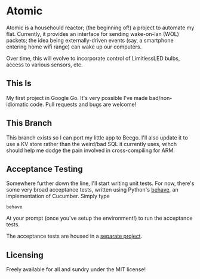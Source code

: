 # Atomic
Atomic is a househould reactor; (the beginning of!) a project to automate my 
flat.  Currently, it provides an interface for sending wake-on-lan (WOL) 
packets; the idea being externally-driven events (say, a smartphone entering 
home wifi range) can wake up our computers.

Over time, this will evolve to incorporate control of LimitlessLED bulbs, access
to various sensors, etc.

## This Is
My first project in Google Go.  It's very possible I've made bad/non-idiomatic
code.  Pull requests and bugs are welcome!

## This Branch
This branch exists so I can port my little app to Beego.  I'll also update it to
use a KV store rather than the weird/bad SQL it currently uses, wihch should help
me dodge the pain involved in cross-compiling for ARM.

## Acceptance Testing
Somewhere further down the line, I'll start writing unit tests.  For now, there's
some very broad acceptance tests, written using Python's [behave], an 
implementation of Cucumber.  Simply type

    behave

At your prompt (once you've setup the environment!) to run the acceptance tests.

The acceptance tests are housed in a [separate project].

[behave]: http://pythonhosted.org/behave/
[separate project]: http://github.com/frio/atomic-tests

## Licensing
Freely available for all and sundry under the MIT license!
